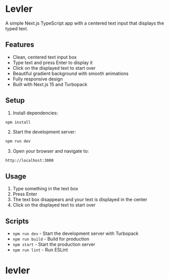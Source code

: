 # Levler

A simple Next.js TypeScript app with a centered text input that displays the typed text.

## Features

- Clean, centered text input box
- Type text and press Enter to display it
- Click on the displayed text to start over
- Beautiful gradient background with smooth animations
- Fully responsive design
- Built with Next.js 15 and Turbopack

## Setup

1. Install dependencies:
```bash
npm install
```

2. Start the development server:
```bash
npm run dev
```

3. Open your browser and navigate to:
```
http://localhost:3000
```

## Usage

1. Type something in the text box
2. Press Enter
3. The text box disappears and your text is displayed in the center
4. Click on the displayed text to start over

## Scripts

- `npm run dev` - Start the development server with Turbopack
- `npm run build` - Build for production
- `npm start` - Start the production server
- `npm run lint` - Run ESLint
# levler

